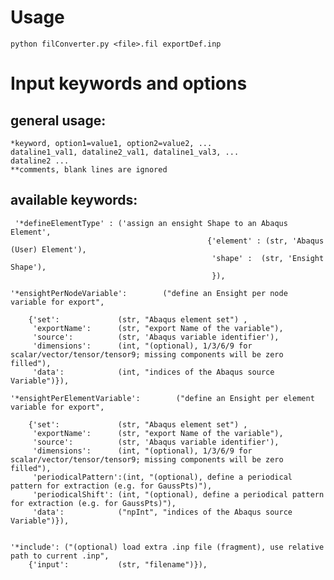Usage
===========================

    python filConverter.py <file>.fil exportDef.inp

Input keywords and options
===========================

general usage: 
--------------
    
    *keyword, option1=value1, option2=value2, ...
    dataline1_val1, dataline2_val1, dataline1_val3, ...
    dataline2 ...
    **comments, blank lines are ignored

available keywords:
-------------------
     '*defineElementType' : ('assign an ensight Shape to an Abaqus Element',
                                                {'element' : (str, 'Abaqus (User) Element'),
                                                 'shape' :  (str, 'Ensight Shape'),
                                                 }),

    '*ensightPerNodeVariable':        ("define an Ensight per node variable for export",

        {'set':             (str, "Abaqus element set") ,
         'exportName':      (str, "export Name of the variable"),
         'source':          (str, 'Abaqus variable identifier'),
         'dimensions':      (int, "(optional), 1/3/6/9 for scalar/vector/tensor/tensor9; missing components will be zero filled"),
         'data':            (int, "indices of the Abaqus source Variable")}),
                                       
    '*ensightPerElementVariable':        ("define an Ensight per element variable for export",

        {'set':             (str, "Abaqus element set") ,
         'exportName':      (str, "export Name of the variable"),
         'source':          (str, 'Abaqus variable identifier'),
         'dimensions':      (int, "(optional), 1/3/6/9 for scalar/vector/tensor/tensor9; missing components will be zero filled"),
         'periodicalPattern':(int, "(optional), define a periodical pattern for extraction (e.g. for GaussPts)"),
         'periodicalShift': (int, "(optional), define a periodical pattern for extraction (e.g. for GaussPts)"),
         'data':            ("npInt", "indices of the Abaqus source Variable")}),
               
               
    '*include': ("(optional) load extra .inp file (fragment), use relative path to current .inp",
        {'input':           (str, "filename")}),
